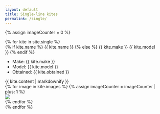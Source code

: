 ```yaml
---
layout: default
title: Single-line kites
permalink: /single/
---
```


<script>
const gallery = [
{% for kite in site.single %}
{% for image in kite.images %}
  {
    src: "{{ site.baseurl }}/assets/images/{{ image }}",
    title: "loading description...",
  },
{% endfor %}
{% endfor %}
];

window.showKites = function(idx) {
  Spotlight.show(gallery, {
    index: idx,
    onchange: (index, options) => {
      // https://github.com/nextapps-de/spotlight/issues/53
      // Decode HTML entities in title and description
      const titleElement = document.querySelector('#spotlight .spl-title');
      // const descriptionElement = document.querySelector('#spotlight .spl-description');
      // titleElement.innerHTML = decodeURIComponent(titleElement.innerText);

      let html = document.querySelector('#description_' + (index)).innerHTML;
      // Remove trailing "
      html = html.substr(0, html.length - 1);
      // both lines needed - can't figure out why
      titleElement.innerHTML = decodeURIComponent(html);
      titleElement.innerHTML = decodeURIComponent(html);


    },
  });
}
</script>

{% assign imageCounter = 0 %}
<div class="kite-detail-container">
{% for kite in site.single %}
  <div class="kiteRow">
    <div>
      <div class="kiteName">
        {% if kite.name %}
          {{ kite.name }}
        {% else %}
          {{ kite.make }} {{ kite.model }}
        {% endif %}
      </div>
      <ul class="kite-detail-list">
        <li>Make: {{ kite.make }}</li>
        <li>Model: {{ kite.model }}</li>
        <li>Obtained: {{ kite.obtained }}</li>
      </ul>
    </div>
    <div class="kiteContent">
      {{ kite.content | markdownify }}
    </div>
    <div class="kiteImages">
      {% for image in kite.images %}
        {% assign imageCounter = imageCounter | plus: 1 %}
        <div onClick="window.showKites({{ imageCounter }})">
          <img src="{{ site.baseurl }}/assets/images/{{ image }}" class="kiteThumb">
          <div id="description_{{ imageCounter}}" style="display:none;">{{ kite.content | markdownify }}"</div>
        </div>
      {% endfor %}
    </div>
  </div>
{% endfor %}
</div>
